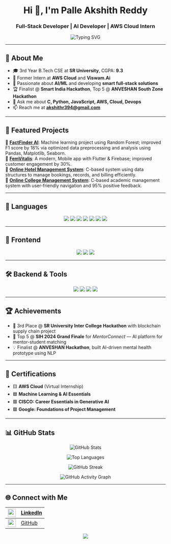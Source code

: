 <h1 align="center">Hi 👋, I'm Palle Akshith Reddy</h1>
<h3 align="center">Full-Stack Developer | AI Developer | AWS Cloud Intern</h3>

<p align="center">
  <img src="https://readme-typing-svg.demolab.com?font=Fira+Code&size=22&pause=1000&center=true&vCenter=true&width=435&lines=B.Tech+CS+Student+@+SR+University;Full+Stack+Developer;AI+%26+ML+Explorer;AWS+Cloud+Intern;Hackathon+Finalist+%F0%9F%8E%89" alt="Typing SVG" />
</p>

---

## 🌟 About Me

- 🎓 3rd Year B.Tech CSE at **SR University**, CGPA: **9.3**
- 🔭 Former Intern at **AWS Cloud** and **Viswam.Ai**
- 🧠 Passionate about **AI/ML** and developing **smart full-stack solutions**
- 🏆 Finalist @ **Smart India Hackathon**, Top 5 @ **ANVESHAN South Zone Hackathon**
- 💬 Ask me about **C, Python, JavaScript, AWS, Cloud, Devops**
- 📫 Reach me at **akshithr394@gmail.com**

---

## 💼 Featured Projects

🔹 **[FactFinder AI](#)**: Machine learning project using Random Forest; improved F1 score by 18% via optimized data preprocessing and analysis using Pandas, Matplotlib, Seaborn.  
🔹 **[FemVitalis](#)**: A modern, Mobile app with Flutter & Firebase; improved customer engagement by 30%.  
🔹 **[Online Hotel Management System](#)**: C-based system using data structures to manage bookings, records, and billing efficiently.  
🔹 **[Online College Management System](#)**: C-based academic management system with user-friendly navigation and 95% positive feedback.

---

## 🔧 Languages

<p align="center">
  <img src="https://img.shields.io/badge/C-A8B9CC?style=for-the-badge&logo=c&logoColor=white"/>
  <img src="https://img.shields.io/badge/Python-3776AB?style=for-the-badge&logo=python&logoColor=white"/>
  <img src="https://img.shields.io/badge/HTML-E34F26.svg?style=for-the-badge&logo=html5&logoColor=white"/>
  <img src="https://img.shields.io/badge/CSS-1572B6.svg?style=for-the-badge&logo=css3&logoColor=white"/>
  <img src="https://img.shields.io/badge/JavaScript-F7DF1E.svg?style=for-the-badge&logo=javascript&logoColor=black"/>
  <img src="https://img.shields.io/badge/Java-007396.svg?style=for-the-badge&logo=java&logoColor=white"/>
  <img src="https://img.shields.io/badge/PHP-777BB4?style=for-the-badge&logo=php&logoColor=white"/>
</p>

---

## 🎨 Frontend

<p align="center">
  <img src="https://img.shields.io/badge/React-61DAFB?style=for-the-badge&logo=react&logoColor=black"/>
  <img src="https://img.shields.io/badge/React_Native-61DAFB?style=for-the-badge&logo=react&logoColor=black"/>
  <img src="https://img.shields.io/badge/Flutter-02569B?style=for-the-badge&logo=flutter&logoColor=white"/>
</p>

---

## 🛠️ Backend & Tools

<p align="center">
  <img src="https://img.shields.io/badge/Firebase-FFCA28.svg?style=for-the-badge&logo=firebase&logoColor=black"/>
  <img src="https://img.shields.io/badge/MySQL-4479A1?style=for-the-badge&logo=mysql&logoColor=white"/>
  <img src="https://img.shields.io/badge/MongoDB-47A248?style=for-the-badge&logo=mongodb&logoColor=white"/>
  <img src="https://img.shields.io/badge/AWS-232F3E?style=for-the-badge&logo=amazonaws&logoColor=white"/>
</p>

---

## 🏆 Achievements

- 🥉 3rd Place @ **SR University Inter College Hackathon** with blockchain supply chain project  
- 🧠 Top 5 @ **SIH 2024 Grand Finale** for *MentorConnect* — AI platform for mentor-student matching  
- 💡 Finalist @ **ANVESHAN Hackathon**, built AI-driven mental health prototype using NLP

---

## 📜 Certifications

- 🟨 **AWS Cloud** (Virtual Internship)
- 🟦 **Machine Learning & AI Essentials**
- 🟥 **CISCO: Career Essentials in Generative AI**
- 🟩 **Google: Foundations of Project Management**

---

## 📊 GitHub Stats

<p align="center">
  <img src="https://github-readme-stats.vercel.app/api?username=Deepakraj-09&show_icons=true&theme=tokyonight&hide_border=false&count_private=true&include_all_commits=true" alt="GitHub Stats" />
</p>

<p align="center">
  <img src="https://github-readme-stats.vercel.app/api/top-langs/?username=Deepakraj-09&layout=compact&theme=tokyonight&langs_count=10&hide_border=false" alt="Top Languages" />
</p>

<p align="center">
  <img src="https://github-readme-streak-stats.herokuapp.com?user=Deepakraj-09&theme=tokyonight&hide_border=false" alt="GitHub Streak" />
</p>

<p align="center">
  <img src="https://github-readme-activity-graph.vercel.app/graph?username=Deepakraj-09&theme=react-dark&hide_border=false&area=true&custom_title=Contribution%20Graph" alt="GitHub Activity Graph" />
</p>

---

## 🌐 Connect with Me

| <img src="https://cdn-icons-png.flaticon.com/512/174/174857.png" width="25"/> | [LinkedIn](https://www.linkedin.com/in/palle394/) |
|--------------------------------------------|---------------------------------------------------------|
| <img src="https://github.githubassets.com/images/modules/logos_page/GitHub-Mark.png" width="25"/> | [GitHub](https://github.com/TechEnthusiast1TechEnthusiast) |

<p align="center">
  <img src="https://komarev.com/ghpvc/?username=TechEnthusiast1TechEnthusiast&label=Profile%20views&color=0e75b6&style=flat" />
</p>
